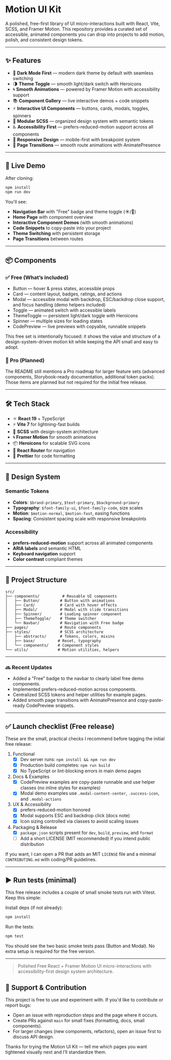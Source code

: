 # Motion UI Kit

A polished, free-first library of UI micro-interactions built with React, Vite, SCSS, and Framer Motion.
This repository provides a curated set of accessible, animated components you can drop into projects to add motion, polish, and consistent design tokens.

---

## ✨ Features

- 🎨 **Dark Mode First** — modern dark theme by default with seamless switching
- 🌗 **Theme Toggle** — smooth light/dark switch with Heroicons
- 🌀 **Smooth Animations** — powered by Framer Motion with accessibility support
- 📚 **Component Gallery** — live interactive demos + code snippets
- ⚡ **Interactive UI Components** — buttons, cards, modals, toggles, spinners
- 🧩 **Modular SCSS** — organized design system with semantic tokens
- ♿ **Accessibility First** — prefers-reduced-motion support across all components
- 📱 **Responsive Design** — mobile-first with breakpoint system
- 🔄 **Page Transitions** — smooth route animations with AnimatePresence

---

## 🚀 Live Demo

After cloning:

```bash
npm install
npm run dev
```

You'll see:

- **Navigation Bar** with "Free" badge and theme toggle (☀️/🌙)
- **Home Page** with component overview
- **Interactive Component Demos** (with smooth animations)
- **Code Snippets** to copy-paste into your project
- **Theme Switching** with persistent storage
- **Page Transitions** between routes

---

## 📦 Components

### ✅ Free (What’s included)

- Button — hover & press states, accessible props
- Card — content layout, badges, ratings, and actions
- Modal — accessible modal with backdrop, ESC/backdrop close support, and focus handling (demo helpers included)
- Toggle — animated switch with accessible labels
- ThemeToggle — persistent light/dark toggle with Heroicons
- Spinner — multiple sizes for loading states
- CodePreview — live previews with copyable, runnable snippets

This free set is intentionally focused: it shows the value and structure of a design-system-driven motion kit while keeping the API small and easy to adopt.

### 🚀 Pro (Planned)

The README still mentions a Pro roadmap for larger feature sets (advanced components, Storybook-ready documentation, additional token packs). Those items are planned but not required for the initial free release.

---

## 🛠️ Tech Stack

- ⚛️ **React 19** + TypeScript
- ⚡ **Vite 7** for lightning-fast builds
- 🎨 **SCSS** with design-system architecture
- 🌀 **Framer Motion** for smooth animations
- 📦 **Heroicons** for scalable SVG icons
- 🔗 **React Router** for navigation
- 📝 **Prettier** for code formatting

---

## 🎨 Design System

### Semantic Tokens

- **Colors**: `$brand-primary`, `$text-primary`, `$background-primary`
- **Typography**: `$font-family-ui`, `$font-family-code`, size scales
- **Motion**: `$motion-normal`, `$motion-fast`, easing functions
- **Spacing**: Consistent spacing scale with responsive breakpoints

### Accessibility

- **prefers-reduced-motion** support across all animated components
- **ARIA labels** and semantic HTML
- **Keyboard navigation** support
- **Color contrast** compliant themes

---

## 📁 Project Structure

```
src/
├── components/          # Reusable UI components
│   ├── Button/         # Button with animations
│   ├── Card/           # Card with hover effects
│   ├── Modal/          # Modal with slide transitions
│   ├── Spinner/        # Loading spinner component
│   ├── ThemeToggle/    # Theme switcher
│   └── Navbar/         # Navigation with Free badge
├── pages/              # Route components
├── styles/             # SCSS architecture
│   ├── abstracts/      # Tokens, colors, mixins
│   ├── base/          # Reset, typography
│   └── components/    # Component styles
└── utils/             # Motion utilities, helpers
```

---

### 🔜 Recent Updates

- Added a "Free" badge to the navbar to clearly label free demo components.
- Implemented prefers-reduced-motion across components.
- Centralized SCSS tokens and helper utilities for example pages.
- Added smooth page transitions with AnimatePresence and copy-paste-ready CodePreview snippets.

---

## ✅ Launch checklist (Free release)

These are the small, practical checks I recommend before tagging the initial free release:

1. Functional
   - [x] Dev server runs: `npm install && npm run dev`
   - [x] Production build completes: `npm run build`
   - [x] No TypeScript or lint-blocking errors in main demo pages

2. Docs & Examples
   - [x] CodePreview examples are copy-paste runnable and use helper classes (no inline styles for examples)
   - [x] Modal demo examples use `.modal-content-center`, `.success-icon`, and `.modal-actions`

3. UX & Accessibility
   - [x] prefers-reduced-motion honored
   - [x] Modal supports ESC and backdrop click (docs note)
   - [x] Icon sizing controlled via classes to avoid scaling issues

4. Packaging & Release
   - [x] `package.json` scripts present for `dev`, `build`, `preview`, and `format`
   - [ ] Add a short LICENSE (MIT recommended) if you intend public distribution

If you want, I can open a PR that adds an MIT `LICENSE` file and a minimal `CONTRIBUTING.md` with coding/PR guidelines.

---

## ▶️ Run tests (minimal)

This free release includes a couple of small smoke tests run with Vitest. Keep this simple:

Install deps (if not already):

```bash
npm install
```

Run the tests:

```bash
npm test
```

You should see the two basic smoke tests pass (Button and Modal). No extra setup is required for the free version.

---

> Polished Free React + Framer Motion UI micro-interactions with accessibility-first design system architecture.

## 🙋 Support & Contribution

This project is free to use and experiment with. If you'd like to contribute or report bugs:

- Open an issue with reproduction steps and the page where it occurs.
- Create PRs against `main` for small fixes (formatting, docs, small components).
- For larger changes (new components, refactors), open an issue first to discuss API design.

Thanks for trying the Motion UI Kit — tell me which pages you want tightened visually next and I’ll standardize them.
